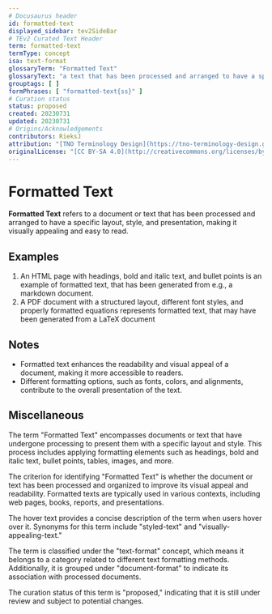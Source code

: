 ```yaml
---
# Docusaurus header
id: formatted-text
displayed_sidebar: tev2SideBar
# TEv2 Curated Text Header
term: formatted-text
termType: concept
isa: text-format
glossaryTerm: "Formatted Text"
glossaryText: "a text that has been processed and arranged to have a specific layout, style, and presentation, making it visually appealing and easy to read."
grouptags: [ ]
formPhrases: [ "formatted-text{ss}" ]
# Curation status
status: proposed
created: 20230731
updated: 20230731
# Origins/Acknowledgements
contributors: RieksJ
attribution: "[TNO Terminology Design](https://tno-terminology-design.github.io/tev2-specifications/docs)"
originalLicense: "[CC BY-SA 4.0](http://creativecommons.org/licenses/by-sa/4.0/?ref=chooser-v1)"
---
```


# Formatted Text

**Formatted Text** refers to a document or text that has been processed and arranged to have a specific layout, style, and presentation, making it visually appealing and easy to read.

## Examples

1. An HTML page with headings, bold and italic text, and bullet points is an example of formatted text, that has been generated from e.g., a markdown document.
2. A PDF document with a structured layout, different font styles, and properly formatted equations represents formatted text, that may have been generated from a LaTeX document

## Notes

- Formatted text enhances the readability and visual appeal of a document, making it more accessible to readers.
- Different formatting options, such as fonts, colors, and alignments, contribute to the overall presentation of the text.

## Miscellaneous

The term "Formatted Text" encompasses documents or text that have undergone processing to present them with a specific layout and style. This process includes applying formatting elements such as headings, bold and italic text, bullet points, tables, images, and more.

The criterion for identifying "Formatted Text" is whether the document or text has been processed and organized to improve its visual appeal and readability. Formatted texts are typically used in various contexts, including web pages, books, reports, and presentations.

The hover text provides a concise description of the term when users hover over it. Synonyms for this term include "styled-text" and "visually-appealing-text."

The term is classified under the "text-format" concept, which means it belongs to a category related to different text formatting methods. Additionally, it is grouped under "document-format" to indicate its association with processed documents.

The curation status of this term is "proposed," indicating that it is still under review and subject to potential changes.
